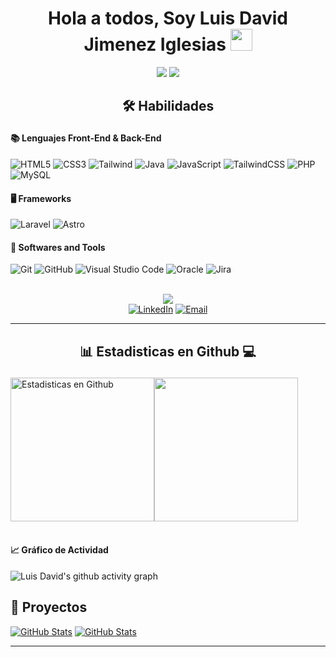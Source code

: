 
<h1 align="center"><b>Hola a todos,  Soy Luis David Jimenez Iglesias </b><img src="https://media.giphy.com/media/hvRJCLFzcasrR4ia7z/giphy.gif" width="35"></h1>
<p align="center">
  <img src="https://img.shields.io/badge/Age-22-blue" />
  <img src="https://img.shields.io/badge/Languages-Español%20%26%20English-red" />
</p>

## <p align="center"> 🛠️ Habilidades </p>

<p align="center">
    
#### 📚 Lenguajes Front-End & Back-End
  ![HTML5](https://img.shields.io/badge/HTML5%20-%23E34F26.svg?style=for-the-badge&logo=html5&logoColor=white)
  ![CSS3](https://img.shields.io/badge/CSS%20-%231572B6.svg?style=for-the-badge&logo=css3&logoColor=white)
  ![Tailwind](https://img.shields.io/badge/Tailwind_CSS-grey?style=for-the-badge&logo=tailwind-css&logoColor=38B2AC)
  ![Java](https://img.shields.io/badge/Java-ED8B00?style=for-the-badge&logo=openjdk&logoColor=white)
  ![JavaScript](https://img.shields.io/badge/JavaScript%20-%23F7DF1E.svg?style=for-the-badge&logo=javascript&logoColor=black)
  ![TailwindCSS](https://img.shields.io/badge/tailwindcss-%2338B2AC.svg?style=for-the-badge&logo=tailwind-css&logoColor=white)
  ![PHP](https://img.shields.io/badge/PHP-%23777BB4.svg?style=for-the-badge&logo=php&logoColor=white)
  ![MySQL](https://img.shields.io/badge/mysql-4479A1.svg?style=for-the-badge&logo=mysql&logoColor=white)

#### 🖥️ Frameworks
  ![Laravel](https://img.shields.io/badge/Laravel-%23FF2D20.svg?style=for-the-badge&logo=laravel&logoColor=white)
  ![Astro](https://img.shields.io/badge/astro-%232C2052.svg?style=for-the-badge&logo=astro&logoColor=white) 
  
#### 🔧 Softwares and Tools
  ![Git](https://img.shields.io/badge/git-%23F05033.svg?style=for-the-badge&logo=git&logoColor=white)
  ![GitHub](https://img.shields.io/badge/github-%23121011.svg?style=for-the-badge&logo=github&logoColor=white)
  ![Visual Studio Code](https://img.shields.io/badge/Visual%20Studio%20Code-0078d7.svg?style=for-the-badge&logo=visual-studio-code&logoColor=white)
  ![Oracle](https://img.shields.io/badge/Oracle-F80000?style=for-the-badge&logo=oracle&logoColor=white)
  ![Jira](https://img.shields.io/badge/jira-%230A0FFF.svg?style=for-the-badge&logo=jira&logoColor=white)

</p>

<br>

<div align="center">
 <picture>
   <img src="https://github.com/7oSkaaa/7oSkaaa/blob/main/Images/Connect-with-me.gif?raw=true" heigth="100px">
 </picture>

 <br>
 <a href="https://www.linkedin.com/in/luis-david-jimenez-iglesias-02aba029a/" target="_blank"><img src="https://img.shields.io/static/v1?style=for-the-badge&message=Luis%20David%20Jimenez%20Iglesias&color=0A66C2&logo=LinkedIn&logoColor=FFFFFF&label=" alt="LinkedIn"/></a>
 <a href="mailto:jimeneziglesiasd@gmail.com?subject=Hola Luis David, Encantado de conocerte!" target="_blank"><img alt="Email" src="https://img.shields.io/static/v1?style=for-the-badge&message=jimeneziglesiasd@gmail.com&color=EA4335&logo=Gmail&logoColor=FFFFFF&label=" /></a>
 
</div>

----

## <p align="center"> 📊 Estadisticas en Github 💻 </p>

<div style="display:flex;">
  <a href="https://github.com/anuraghazra/github-readme-stats">
  <img alt="Estadisticas en Github" src="https://github-readme-stats.vercel.app/api?username=LuisDavidJimenez&show_icons=true&count_private=true&locale=es&theme=chartreuse-dark&layout=compact&hide=issues" height="230px"/></a>
  <img src="https://github-readme-stats.vercel.app/api/top-langs?username=LuisDavidJimenez&langs_count=10&show_icons=true&locale=es&theme=outrun"  height="230px"/>
</div>
<br/>
	
#### 📈 Gráfico de Actividad
![Luis David's github activity graph](https://github-readme-activity-graph.vercel.app/graph?username=LuisDavidJimenez&theme=github-compact)


## 📂 Proyectos

<div style="justify-content: center;">
  <a href="https://github.com/LuisDavidJimenez/mi-primer-proyecto"><img src="https://github-readme-stats.vercel.app/api/pin/?username=LuisDavidJimenez&repo=mi-primer-proyecto&theme=tokyonight" alt="GitHub Stats" /></a>
  <a href="https://github.com/LuisDavidJimenez/portfolio-javascript"><img src="https://github-readme-stats.vercel.app/api/pin/?username=LuisDavidJimenez&repo=portfolio-javascript&theme=tokyonight" alt="GitHub Stats" /></a>
</div>

----
